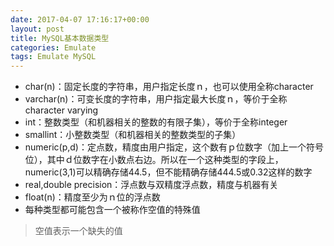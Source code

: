 ```yaml
---
date: 2017-04-07 17:16:17+00:00
layout: post
title: MySQL基本数据类型
categories: Emulate
tags: Emulate MySQL
---
```

* char(n)：固定长度的字符串，用户指定长度ｎ，也可以使用全称character
* varchar(n)：可变长度的字符串，用户指定最大长度ｎ，等价于全称character varying
* int：整数类型（和机器相关的整数的有限子集），等价于全称integer
* smallint：小整数类型（和机器相关的整数类型的子集）
* numeric(p,d)：定点数，精度由用户指定，这个数有ｐ位数字（加上一个符号位），其中ｄ位数字在小数点右边。所以在一个这种类型的字段上，numeric(3,1)可以精确存储44.5，但不能精确存储444.5或0.32这样的数字
* real,double precision：浮点数与双精度浮点数，精度与机器有关
* float(n)：精度至少为ｎ位的浮点数
* 每种类型都可能包含一个被称作空值的特殊值
> 空值表示一个缺失的值
